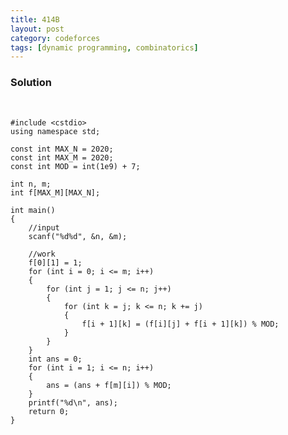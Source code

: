 ```yaml
---
title: 414B
layout: post
category: codeforces
tags: [dynamic programming, combinatorics]
---
```



### Solution  
<br/>

	#include <cstdio>
	using namespace std;

	const int MAX_N = 2020;
	const int MAX_M = 2020;
	const int MOD = int(1e9) + 7;

	int n, m;
	int f[MAX_M][MAX_N];

	int main()
	{
		//input
		scanf("%d%d", &n, &m);
	
		//work
		f[0][1] = 1;
		for (int i = 0; i <= m; i++)
		{
			for (int j = 1; j <= n; j++)
			{
				for (int k = j; k <= n; k += j)
				{
					f[i + 1][k] = (f[i][j] + f[i + 1][k]) % MOD;
				}
			}
		}
		int ans = 0;
		for (int i = 1; i <= n; i++)
		{
			ans = (ans + f[m][i]) % MOD;
		}
		printf("%d\n", ans);
		return 0;
	}

